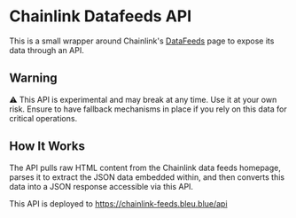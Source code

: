 # Chainlink Datafeeds API

This is a small wrapper around Chainlink's [DataFeeds](https://data.chain.link/feeds) page to expose its data through an API.

## Warning

⚠️ This API is experimental and may break at any time. Use it at your own risk. Ensure to have fallback mechanisms in place if you rely on this data for critical operations.

## How It Works

The API pulls raw HTML content from the Chainlink data feeds homepage, parses it to extract the JSON data embedded within, and then converts this data into a JSON response accessible via this API.

This API is deployed to <https://chainlink-feeds.bleu.blue/api>
